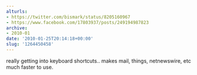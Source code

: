 ```yaml
---
alturls:
- https://twitter.com/bismark/status/8205160967
- https://www.facebook.com/17803937/posts/249194987823
archive:
- 2010-01
date: '2010-01-25T20:14:18+00:00'
slug: '1264450458'
---
```


really getting into keyboard shortcuts.. makes mail, things, netnewswire, etc much faster to use.

